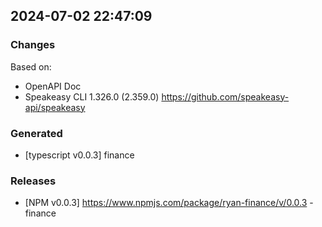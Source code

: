 

## 2024-07-02 22:47:09
### Changes
Based on:
- OpenAPI Doc  
- Speakeasy CLI 1.326.0 (2.359.0) https://github.com/speakeasy-api/speakeasy
### Generated
- [typescript v0.0.3] finance
### Releases
- [NPM v0.0.3] https://www.npmjs.com/package/ryan-finance/v/0.0.3 - finance